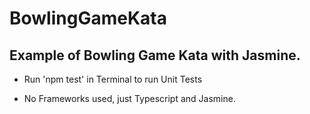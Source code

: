 # BowlingGameKata

## Example of Bowling Game Kata with Jasmine.

- Run 'npm test' in Terminal to run Unit Tests

- No Frameworks used, just Typescript and Jasmine.

